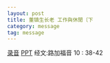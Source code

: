 ```yaml
---
layout: post
title: 董镇生长老 工作與休閒〔下
category: message
tag: message
---
```


[录音](https://drive.google.com/open?id=1WC-qjJhvUCp2T1a9PwO2W1I4SvTRTwrB)  [PPT](https://drive.google.com/open?id=1fcQbff_6ut5-KheHzVxHGfWGI6z6qraw) 经文:路加福音 10 : 38-42
